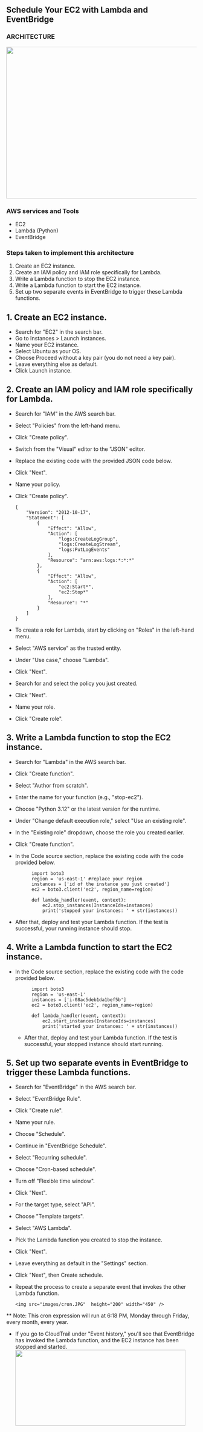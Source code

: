 <h2>Schedule Your EC2 with Lambda and EventBridge</h2>

### ARCHITECTURE
<p align="center">
<img src="images/diagram.JPG"  height="400" width="600" />
</p>

### AWS services and Tools
* EC2
* Lambda (Python)
* EventBridge

### Steps taken to implement this architecture
1. Create an EC2 instance.
2. Create an IAM policy and IAM role specifically for Lambda.
3. Write a Lambda function to stop the EC2 instance.
4. Write a Lambda function to start the EC2 instance.
5. Set up two separate events in EventBridge to trigger these Lambda functions.

## 1. Create an EC2 instance.
* Search for "EC2" in the search bar.
* Go to Instances > Launch instances.
* Name your EC2 instance.
* Select Ubuntu as your OS.
* Choose Proceed without a key pair (you do not need a key pair).
* Leave everything else as default.
* Click Launch instance.

## 2. Create an IAM policy and IAM role specifically for Lambda.
* Search for "IAM" in the AWS search bar.
* Select "Policies" from the left-hand menu.
* Click "Create policy".
* Switch from the "Visual" editor to the "JSON" editor.
* Replace the existing code with the provided JSON code below.
* Click "Next".
* Name your policy.
* Click "Create policy".

      {
          "Version": "2012-10-17",
          "Statement": [
              {
                  "Effect": "Allow",
                  "Action": [
                      "logs:CreateLogGroup",
                      "logs:CreateLogStream",
                      "logs:PutLogEvents"
                  ],
                  "Resource": "arn:aws:logs:*:*:*"
              },
              {
                  "Effect": "Allow",
                  "Action": [
                      "ec2:Start*",
                      "ec2:Stop*"
                  ],
                  "Resource": "*"
              }
          ]
      }

* To create a role for Lambda, start by clicking on "Roles" in the left-hand menu.
* Select "AWS service" as the trusted entity.
* Under "Use case," choose "Lambda".
* Click "Next".
* Search for and select the policy you just created.
* Click "Next".
* Name your role.
* Click "Create role".

## 3. Write a Lambda function to stop the EC2 instance.
* Search for "Lambda" in the AWS search bar.
* Click "Create function".
* Select "Author from scratch".
* Enter the name for your function (e.g., "stop-ec2").
* Choose "Python 3.12" or the latest version for the runtime.
* Under "Change default execution role," select "Use an existing role".
* In the "Existing role" dropdown, choose the role you created earlier.
* Click "Create function".
* In the Code source section, replace the existing code with the code provided below.

            import boto3
            region = 'us-east-1' #replace your region
            instances = ['id of the instance you just created']
            ec2 = boto3.client('ec2', region_name=region)
            
            def lambda_handler(event, context):
                ec2.stop_instances(InstanceIds=instances)
                print('stopped your instances: ' + str(instances))

* After that, deploy and test your Lambda function. If the test is successful, your running instance should stop.

## 4. Write a Lambda function to start the EC2 instance.
* In the Code source section, replace the existing code with the code provided below.

            import boto3
            region = 'us-east-1'
            instances = ['i-08ac5deb1da1bef5b']
            ec2 = boto3.client('ec2', region_name=region)
            
            def lambda_handler(event, context):
                ec2.start_instances(InstanceIds=instances)
                print('started your instances: ' + str(instances))

  * After that, deploy and test your Lambda function. If the test is successful, your stopped instance should start running.

## 5. Set up two separate events in EventBridge to trigger these Lambda functions.
* Search for "EventBridge" in the AWS search bar.
* Select "EventBridge Rule".
* Click "Create rule".
* Name your rule.
* Choose "Schedule".
* Continue in "EventBridge Schedule".
* Select "Recurring schedule".
* Choose "Cron-based schedule".
* Turn off "Flexible time window".
* Click "Next".
* For the target type, select "API".
* Choose "Template targets".
* Select "AWS Lambda".
* Pick the Lambda function you created to stop the instance.
* Click "Next".
* Leave everything as default in the "Settings" section.
* Click "Next", then Create schedule.
* Repeat the process to create a separate event that invokes the other Lambda function.
  
      <img src="images/cron.JPG"  height="200" width="450" />
** Note: This cron expression will run at 6:18 PM, Monday through Friday, every month, every year.

* If you go to CloudTrail under "Event history," you'll see that EventBridge has invoked the Lambda function, and the EC2 instance has been stopped and started.
      <img src="images/event-history.JPG"  height="200" width="450" />
